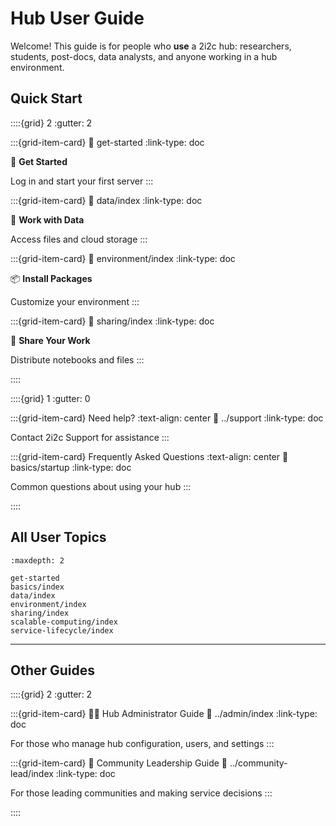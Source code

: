# Hub User Guide

Welcome! This guide is for people who **use** a 2i2c hub: researchers, students, post-docs, data analysts, and anyone working in a hub environment.

## Quick Start

::::{grid} 2
:gutter: 2

:::{grid-item-card}
:link: get-started
:link-type: doc

🚀 **Get Started**

Log in and start your first server
:::

:::{grid-item-card}
:link: data/index
:link-type: doc

📁 **Work with Data**

Access files and cloud storage
:::

:::{grid-item-card}
:link: environment/index
:link-type: doc

📦 **Install Packages**

Customize your environment
:::

:::{grid-item-card}
:link: sharing/index
:link-type: doc

🔗 **Share Your Work**

Distribute notebooks and files
:::

::::

::::{grid} 1
:gutter: 0

:::{grid-item-card} Need help?
:text-align: center
:link: ../support
:link-type: doc

Contact 2i2c Support for assistance
:::

:::{grid-item-card} Frequently Asked Questions
:text-align: center
:link: basics/startup
:link-type: doc

Common questions about using your hub
:::

::::

## All User Topics

```{toctree}
:maxdepth: 2

get-started
basics/index
data/index
environment/index
sharing/index
scalable-computing/index
service-lifecycle/index
```

---

## Other Guides

::::{grid} 2
:gutter: 2

:::{grid-item-card} 👨‍💻 Hub Administrator Guide
:link: ../admin/index
:link-type: doc

For those who manage hub configuration, users, and settings
:::

:::{grid-item-card} 👥 Community Leadership Guide
:link: ../community-lead/index
:link-type: doc

For those leading communities and making service decisions
:::

::::
